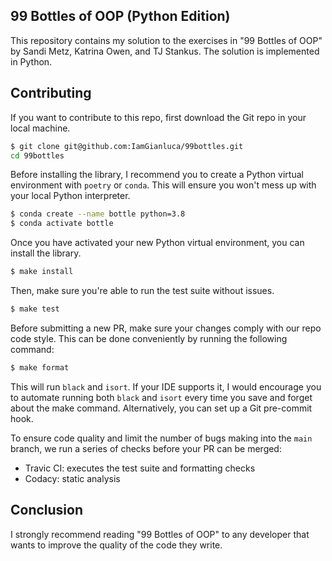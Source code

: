 ## 99 Bottles of OOP (Python Edition)

This repository contains my solution to the exercises in "99 Bottles of OOP" by Sandi Metz, Katrina Owen, and TJ Stankus. The solution is implemented in Python.

## Contributing

If you want to contribute to this repo, first download the Git repo in your local machine.

```bash
$ git clone git@github.com:IamGianluca/99bottles.git
cd 99bottles
```

Before installing the library, I recommend you to create a Python virtual environment with `poetry` or `conda`. This will ensure you won't mess up with your local Python interpreter.

```bash
$ conda create --name bottle python=3.8
$ conda activate bottle
```

Once you have activated your new Python virtual environment, you can install the library.

```bash
$ make install
```

Then, make sure you're able to run the test suite without issues.

```bash
$ make test
```

Before submitting a new PR, make sure your changes comply with our repo code style. This can be done conveniently by running the following command:

```bash
$ make format
```

This will run `black` and `isort`. If your IDE supports it, I would encourage you to automate running both `black` and `isort` every time you save and forget about the make command. Alternatively, you can set up a Git pre-commit hook.

To ensure code quality and limit the number of bugs making into the `main` branch, we run a series of checks before your PR can be merged:

*   Travic CI: executes the test suite and formatting checks
*   Codacy: static analysis 

## Conclusion

I strongly recommend reading "99 Bottles of OOP" to any developer that wants to improve the quality of the code they write.